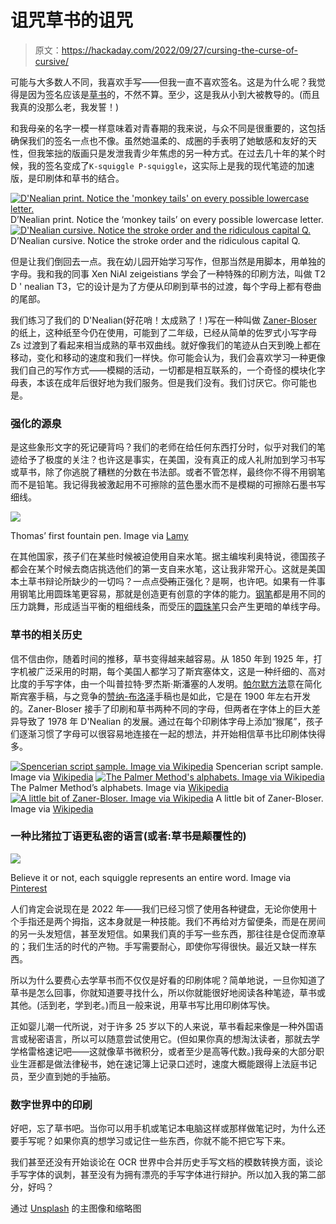 # 诅咒草书的诅咒

> 原文：<https://hackaday.com/2022/09/27/cursing-the-curse-of-cursive/>

可能与大多数人不同，我喜欢手写——但我一直不喜欢签名。这是为什么呢？我觉得是因为签名应该是[草书](https://americanhistory.si.edu/blog/cursive)的，不然不算。至少，这是我从小到大被教导的。(而且我真的没那么老，我发誓！)

和我母亲的名字一模一样意味着对青春期的我来说，与众不同是很重要的，这包括确保我们的签名一点也不像。虽然她温柔的、成圈的手表明了她敏感和友好的天性，但我笨拙的版画只是发泄我青少年焦虑的另一种方式。在过去几十年的某个时候，我的签名变成了`K-squiggle P-squiggle`，这实际上是我的现代笔迹的加速版，是印刷体和草书的结合。

 [![D'Nealian print. Notice the 'monkey tails' on every possible lowercase letter.](img/6712e016e084045cc94126aa8c0b10d3.png "script_color")](https://hackaday.com/2022/09/27/cursing-the-curse-of-cursive/script_color/) D’Nealian print. Notice the ‘monkey tails’ on every possible lowercase letter. [![D'Nealian cursive. Notice the stroke order and the ridiculous capital Q.](img/7e74039e9d743c679b57cea8b2d211b0.png "cursive_color")](https://hackaday.com/2022/09/27/cursing-the-curse-of-cursive/cursive_color/) D’Nealian cursive. Notice the stroke order and the ridiculous capital Q.

但是让我们倒回去一点。我在幼儿园开始学习写作，但那当然是用脚本，用单独的字母。我和我的同事 Xen NiAl zeigeistians 学会了一种特殊的印刷方法，叫做 T2 D ' nealian T3，它的设计是为了方便从印刷到草书的过渡，每个字母上都有卷曲的尾部。

我们练习了我们的 D'Nealian(好花哨！太成熟了！)写在一种叫做 [Zaner-Bloser](https://en.wikipedia.org/wiki/Zaner-Bloser_(teaching_script)) 的纸上，这种纸至今仍在使用，可能到了二年级，已经从简单的佐罗式小写字母 Zs 过渡到了看起来相当成熟的草书双曲线。就好像我们的笔迹从白天到晚上都在移动，变化和移动的速度和我们一样快。你可能会认为，我们会喜欢学习一种更像我们自己的写作方式——模糊的活动，一切都是相互联系的，一个奇怪的模块化字母表，本该在成年后很好地为我们服务。但是我们没有。我们讨厌它。你可能也是。

### 强化的源泉

是这些象形文字的死记硬背吗？我们的老师在给任何东西打分时，似乎对我们的笔迹给予了极度的关注？也许这是事实，在美国，没有真正的成人礼附加到学习书写或草书，除了你逃脱了糟糕的分数在书法部。或者不管怎样，最终你不得不用钢笔而不是铅笔。我记得我被激起用不可擦除的蓝色墨水而不是模糊的可擦除石墨书写细线。

[![](img/64642784eafca9ffcace579e64c034e0.png)](https://hackaday.com/wp-content/uploads/2022/09/thomas-first-lamy.png)

Thomas’ first fountain pen. Image via [Lamy](https://us-shop.lamy.com/en_us/fountain-pen-lamy-abc.html#)

在其他国家，孩子们在某些时候被迫使用自来水笔。据主编埃利奥特说，德国孩子都会在某个时候去商店挑选他们的第一支自来水笔，这让我非常开心。这就是美国本土草书辩论所缺少的一切吗？一点点~~受贿~~正强化？是啊，也许吧。如果有一件事用钢笔比用圆珠笔更容易，那就是创造更有创意的字体的能力。[钢笔](https://hackaday.com/2021/03/29/a-few-of-my-favorite-things-pens/)都是用不同的压力跳舞，形成适当平衡的粗细线条，而受压的[圆珠笔](https://hackaday.com/2020/12/17/tech-hidden-in-plain-sight-the-ballpoint-pen/)只会产生更暗的单线字母。

### 草书的相关历史

信不信由你，随着时间的推移，草书变得越来越容易。从 1850 年到 1925 年，打字机被广泛采用的时期，每个美国人都学习了斯宾塞体文，这是一种纤细的、高对比度的手写字体，由一个叫普拉特·罗杰斯·斯潘塞的人发明。[帕尔默方法](https://en.wikipedia.org/wiki/Palmer_Method)意在简化斯宾塞手稿，与之竞争的[赞纳-布洛泽](https://en.wikipedia.org/wiki/Zaner-Bloser_(teaching_script))手稿也是如此，它是在 1900 年左右开发的。Zaner-Bloser 接手了印刷和草书两种不同的字母，但两者在字体上的巨大差异导致了 1978 年 D'Nealian 的发展。通过在每个印刷体字母上添加“猴尾”，孩子们逐渐习惯了字母可以很容易地连接在一起的想法，并开始相信草书比印刷体快得多。

 [![Spencerian script sample. Image via Wikipedia](img/88bc526ed79bd313d551d840153d216c.png "Spencerian_example")](https://hackaday.com/2022/09/27/cursing-the-curse-of-cursive/spencerian_example/) Spencerian script sample. Image via [Wikipedia](https://en.wikipedia.org/wiki/Spencerian_script) [![The Palmer Method's alphabets. Image via Wikipedia](img/226c59edf3f0584478e0834eb0fc004d.png "Palmer_Method_alphabet")](https://hackaday.com/2022/09/27/cursing-the-curse-of-cursive/palmer_method_alphabet/) The Palmer Method’s alphabets. Image via [Wikipedia](https://en.wikipedia.org/wiki/Palmer_Method) [![A little bit of Zaner-Bloser. Image via Wikipedia](img/55b1eb5b750c7c6e467aaedbf2701461.png "Zaner-Bloser_script_sample")](https://hackaday.com/2022/09/27/cursing-the-curse-of-cursive/zaner-bloser_script_sample/) A little bit of Zaner-Bloser. Image via [Wikipedia](https://en.wikipedia.org/wiki/Zaner-Bloser_(teaching_script))

### 一种比猪拉丁语更私密的语言(或者:草书是颠覆性的)

[![](img/9dde95f3317d927c4a64154a0cda6c04.png)](https://hackaday.com/wp-content/uploads/2022/09/gregg.jpg)

Believe it or not, each squiggle represents an entire word. Image via [Pinterest](https://www.pinterest.com/pin/219972763026676843/)

人们肯定会说现在是 2022 年——我们已经习惯了使用各种键盘，无论你使用十个手指还是两个拇指，这本身就是一种技能。我们不再给对方留便条，而是在房间的另一头发短信，甚至发短信。如果我们真的手写一些东西，那往往是仓促而潦草的；我们生活的时代的产物。手写需要耐心，即使你写得很快。最近又缺一样东西。

所以为什么要费心去学草书而不仅仅是好看的印刷体呢？简单地说，一旦你知道了草书是怎么回事，你就知道要寻找什么，所以你就能很好地阅读各种笔迹，草书或其他。(活到老，学到老。)而且一般来说，用草书写比用印刷体写快。

正如婴儿潮一代所说，对于许多 25 岁以下的人来说，草书看起来像是一种外国语言或秘密语言，所以可以随意尝试使用它。(但如果你真的想淘汰读者，那就去学学格雷格速记吧——这就像草书微积分，或者至少是高等代数。)我母亲的大部分职业生涯都是做法律秘书，她在速记簿上记录口述时，速度大概能跟得上法庭书记员，至少直到她的手抽筋。

### 数字世界中的印刷

好吧，忘了草书吧。当你可以用手机或笔记本电脑这样或那样做笔记时，为什么还要手写呢？如果你真的想学习或记住一些东西，你就不能不把它写下来。

我们甚至还没有开始谈论在 OCR 世界中合并历史手写文档的模数转换方面，谈论手写字体的讽刺，甚至没有为拥有漂亮的手写字体进行辩护。所以加入我的第二部分，好吗？

通过 [Unsplash](https://unsplash.com/photos/y02jEX_B0O0) 的主图像和缩略图